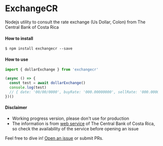 # ExchangeCR
Nodejs utility to consult the rate exchange (Us Dollar, Colon) from The Central Bank of Costa Rica

#### How to install
`$ npm install exchangecr --save`

#### How to use
```js
import { dollarExchange } from 'exchangecr'

(async () => {
  const test = await dollarExchange()
  console.log(test) 
  // { date: '00/00/0000', buyRate: '000.00000000', sellRate: '000.00000000' }
})()
```

#### Disclaimer
* Working progress version, please don't use for production
* The information is from [web service](http://www.bccr.fi.cr/indicadores_economicos_/ServicioWeb.html) of The Central Bank of Costa Rica, so check the availability of the service before opening an issue

Feel free to dive in! [Open an issue](https://github.com/pablohgm/ExchangeCR/issues/new) or submit PRs. 


